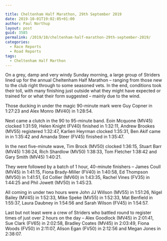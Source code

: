 ```yaml
---

title: Cheltenham Half Marathon, 29th September 2019
date: 2019-10-01T19:02:05+01:00
author: Paul Northup
layout: post
guid: 3585
permalink: /2019/10/cheltenham-half-marathon-29th-september-2019/
categories:
  - Race Reports
  - Road Reports
tags:
  - Cheltenham Half Marthon
---
```

On a grey, damp and very windy Sunday morning, a large group of Striders lined up for the annual Cheltenham Half Marathon – ranging from those new to the club right through to some seasoned vets. In the end, conditions took their toll, with many finishing just outside what they might have expected or trained for or what their form suggested – mainly due to the wind.&nbsp;

Those ducking in under the magic 90-minute mark were Guy Copner in 1:27:23 and Alex Monro (MV40) in 1:28:54.

Next came a clutch in the 90 to 95-minute band. Eoin Mcquone (MV45) clocked 1:31:59, Helen Knight (FV40) finished in 1:32:11, Andrew Brookes (MV55) registered 1:32:47, Karlien Heyrman clocked 1:35:31, Ben Akif came in in 1:35:42 and Amanda Steer (FV45) finished in 1:35:47.

In the next five-minute wave, Tim Brock (MV50) clocked 1:36:15, Stuart Barr (MV45) 1:36:24, Rich Shardlow (MV50) 1:38:33, Tom Fletcher 1:38:42 and Gary Smith (MV45) 1:40:21.

They were followed by a batch of 1 hour, 40-minute finishers – James Coull (MV45) in 1:41:15, Fiona Brady-Miller (FV40) in 1:40:58, Ed Thompson (MV50) in 1:41:51, Ed Collier (MV60) in 1:43:35, Rachel Vines (FV35) in 1:44:25 and Phil Jowett (MV50) in 1:45:23.

All coming in under two hours were John JJ Willson (MV55) in 1:51:26, Nigel Bailey (MV45) in 1:52:33, Mike Speke (MV55) in 1:52:33, Mat Benfield in 1:55:37, Laura Daubney in 1:54:56 and Sarah Wilson (FV45) in 1:54:57.

Last but not least were a crew of Striders who battled round to register times of just over 2 hours on the day – Alex Goodlock (MV45) in 2:01:41, Sue Clark (FV65) in 2:02:58, Bradley Coates (MV45) in 2:03:49, Fiona Woods (FV50) in 2:11:07, Alison Egan (FV50) in 2:12:56 and Megan Jones in 2:38:07.